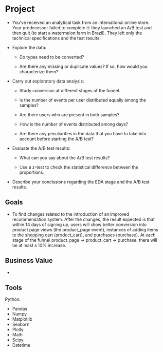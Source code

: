 # Project

- You've received an analytical task from an international online store. Your predecessor failed to complete it: they launched an A/B test and then quit (to start a watermelon farm in Brazil). They left only the technical specifications and the test results.

- Explore the data:

  * Do types need to be converted?

  * Are there any missing or duplicate values? If so, how would you characterize them?

- Carry out exploratory data analysis:

  * Study conversion at different stages of the funnel.

  * Is the number of events per user distributed equally among the samples?

  * Are there users who are present in both samples?

  *  How is the number of events distributed among days?

  *  Are there any peculiarities in the data that you have to take into account before starting the A/B test?

- Evaluate the A/B test results:

  * What can you say about the A/B test results?

  * Use a z-test to check the statistical difference between the proportions.

- Describe your conclusions regarding the EDA stage and the A/B test results.

## Goals

- To find changes related to the introduction of an improved recommendation system. After the changes, the result expected is that within 14 days of signing up, users will show better conversion into product page views (the product_page event), instances of adding items to the shopping cart (product_cart), and purchases (purchase). At each stage of the funnel product_page → product_cart → purchase, there will be at least a 10% increase.

## Business Value

- 

## Tools

Python:
- Pandas
- Numpy
- Matplotlib
- Seaborn
- Plotly
- Math
- Scipy
- Datetime

